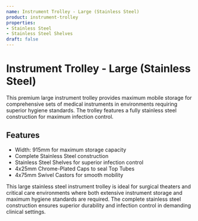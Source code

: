 ```yaml
---
name: Instrument Trolley - Large (Stainless Steel)
product: instrument-trolley
properties:
- Stainless Steel
- Stainless Steel Shelves
draft: false
---
```


# Instrument Trolley - Large (Stainless Steel)

This premium large instrument trolley provides maximum mobile storage for comprehensive sets of medical instruments in environments requiring superior hygiene standards. The trolley features a fully stainless steel construction for maximum infection control.

## Features

- Width: 915mm for maximum storage capacity
- Complete Stainless Steel construction
- Stainless Steel Shelves for superior infection control
- 4x25mm Chrome-Plated Caps to seal Top Tubes
- 4x75mm Swivel Castors for smooth mobility

This large stainless steel instrument trolley is ideal for surgical theaters and critical care environments where both extensive instrument storage and maximum hygiene standards are required. The complete stainless steel construction ensures superior durability and infection control in demanding clinical settings.
